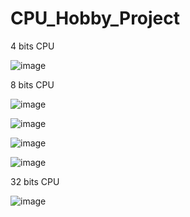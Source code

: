 # CPU_Hobby_Project

4 bits CPU

![image](https://github.com/junxian428/CPU_Hobby_Project/assets/58724748/085ce8fc-2ab1-4f71-9034-a9e0075051af)

8 bits CPU 

![image](https://github.com/junxian428/CPU_Hobby_Project/assets/58724748/5360067d-1434-4dbb-9db9-3f0fb2ba7306)

![image](https://github.com/junxian428/CPU_Hobby_Project/assets/58724748/8537872a-bb5d-47d8-9fe8-cf0a0fc7f3a2)

![image](https://github.com/junxian428/CPU_Hobby_Project/assets/58724748/1bc4096f-6229-4779-9f78-80db4695b4a4)

![image](https://github.com/junxian428/CPU_Hobby_Project/assets/58724748/5a521fe1-dd40-490f-82e2-b4a95feb2bd8)


32 bits CPU

![image](https://github.com/junxian428/CPU_Hobby_Project/assets/58724748/3b464b37-94df-4eef-bf38-d1e654b06e41)
